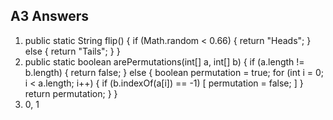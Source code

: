 ## A3 Answers
1. public static String flip() {
    if (Math.random < 0.66) {
        return "Heads";
    } else {
        return "Tails";
    }
}
2. public static boolean arePermutations(int[] a, int[] b) {
    if (a.length != b.length) {
        return false;
    } else {
        boolean permutation = true;
        for (int i = 0; i < a.length; i++) {
            if (b.indexOf(a[i]) == -1) [
                permutation = false;
            ]
        }
        return permutation;
    }
}
3. 0, 1